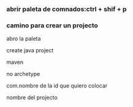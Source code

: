 ### abrir paleta de comnados:ctrl + shif + p 

### camino para crear un projecto 

abro la paleta 

create java project 

maven 

no archetype 

com.nombre de la id que quiero colocar

nombre del projecto